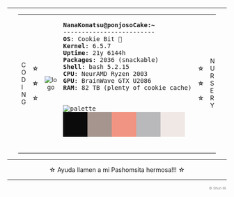 <!--- Ayuda, llamen a dios!!! --->
---
<div align="left">
<table style="width: 90%; margin: auto;">
  <tr>
    <td>
      C <br> O <br> D <br> I <br> N <br> G
    </td>
    <td style="width: 10%; text-align: right;">
      <b>☆</b> <br><br> <b>☆</b> <br><br> <b>☆</b>
    </td>
    <td style="width: 30%; text-align: center;">
      <img src="https://github.com/PachonCake/PachonCake/raw/main/Ponjoso.jpg" alt="logo" width="350">
    </td>
    <td style="width: 30%; text-align: left;">
      <pre>
<b>NanaKomatsu@ponjosoCake:~</b>
-------------------------
<b>OS</b>: Cookie Bit 🍪
<b>Kernel</b>: 6.5.7
<b>Uptime</b>: 21y 6144h
<b>Packages</b>: 2036 (snackable)
<b>Shell</b>: bash 5.2.15
<b>CPU</b>: NeurAMD Ryzen 2003
<b>GPU</b>: BrainWave GTX U2086
<b>RAM</b>: 82 TB (plenty of cookie cache)
        <br>
<img src="https://github.com/PachonCake/PachonCake/raw/main/PomStar.jpg" alt="palette" width="120px">
<img src="https://github.com/PachonCake/PachonCake/raw/main/PonjoPal.png" alt="palette" width="280px">
      </pre>
    </td>
    <td style="width: 10%; text-align: right;">
      <b>☆</b> <br><br> <b>☆</b> <br><br> <b>☆</b>
    </td>
    <td>
      N <br> U <br> R <br> S <br> E <br> R <br> Y
    </td>
  </tr>
</table>
</div>

---
<div align="center" >
  <p>☆ Ayuda llamen a mi Pashomsita hermosa!!! ☆</p>
</div>

---
<p align="right" style="color:#888; font-size: 8px;">
&copy; Shun M.</p>
